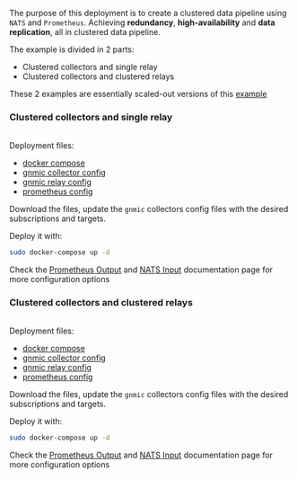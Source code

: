 
The purpose of this deployment is to create a clustered data pipeline using `NATS` and `Prometheus`.
Achieving __redundancy__, __high-availability__ and __data replication__, all in clustered data pipeline.

The example is divided in 2 parts:

- Clustered collectors and single relay
- Clustered collectors and clustered relays

These 2 examples are essentially scaled-out versions of this [example](nats_prometheus.md)

### Clustered collectors and single relay

<div class="mxgraph" style="max-width:100%;border:1px solid transparent;margin:0 auto; display:block;" data-mxgraph="{&quot;page&quot;:12,&quot;zoom&quot;:1.4,&quot;highlight&quot;:&quot;#0000ff&quot;,&quot;nav&quot;:true,&quot;check-visible-state&quot;:true,&quot;resize&quot;:true,&quot;url&quot;:&quot;https://raw.githubusercontent.com/karimra/gnmic/diagrams/diagrams/pipeline_cluster_nats_prometheus.drawio&quot;}"></div>

<script type="text/javascript" src="https://cdn.jsdelivr.net/gh/hellt/drawio-js@main/embed2.js?&fetch=https%3A%2F%2Fraw.githubusercontent.com%2Fkarimra%2Fgnmic%2Fdiagrams%2Fpipeline_cluster_nats_prometheus.drawio" async></script>


Deployment files:

- [docker compose](https://github.com/karimra/gnmic/blob/master/examples/deployments/3.pipelines/3a.gnmic-nats-gnmic-prometheus/docker-compose.yaml)
- [gnmic collector config](https://github.com/karimra/gnmic/blob/master/examples/deployments/3.pipelines/3a.gnmic-cluster-nats-gnmic-prometheus/gnmic-collector.yaml)
- [gnmic relay config](https://github.com/karimra/gnmic/blob/master/examples/deployments/3.pipelines/3a.gnmic-cluster-nats-gnmic-prometheus/gnmic-relay.yaml)
- [prometheus config](https://github.com/karimra/gnmic/blob/master/examples/deployments/3.pipelines/3a.gnmic-cluster-nats-gnmic-prometheus/prometheus/prometheus.yaml)

Download the files, update the `gnmic` collectors config files with the desired subscriptions and targets.

Deploy it with:

```bash
sudo docker-compose up -d
```

Check the [Prometheus Output](../../user_guide/outputs/prometheus_output.md) and [NATS Input](../../user_guide/inputs/nats_input.md) documentation page for more configuration options

### Clustered collectors and clustered relays

<div class="mxgraph" style="max-width:100%;border:1px solid transparent;margin:0 auto; display:block;" data-mxgraph="{&quot;page&quot;:12,&quot;zoom&quot;:1.4,&quot;highlight&quot;:&quot;#0000ff&quot;,&quot;nav&quot;:true,&quot;check-visible-state&quot;:true,&quot;resize&quot;:true,&quot;url&quot;:&quot;https://raw.githubusercontent.com/karimra/gnmic/diagrams/diagrams/pipeline_cluster_nats_cluster_prometheus.drawio&quot;}"></div>

<script type="text/javascript" src="https://cdn.jsdelivr.net/gh/hellt/drawio-js@main/embed2.js?&fetch=https%3A%2F%2Fraw.githubusercontent.com%2Fkarimra%2Fgnmic%2Fdiagrams%2Fpipeline_cluster_nats_cluster_prometheus.drawio" async></script>



Deployment files:

- [docker compose](https://github.com/karimra/gnmic/blob/master/examples/deployments/3.pipelines/3b.gnmic-cluster-nats-gnmic-cluster-prometheus/docker-compose.yaml)
- [gnmic collector config](https://github.com/karimra/gnmic/blob/master/examples/deployments/3.pipelines/3b.gnmic-cluster-nats-gnmic-cluster-prometheus/gnmic-collector.yaml)
- [gnmic relay config](https://github.com/karimra/gnmic/blob/master/examples/deployments/3.pipelines/3b.gnmic-cluster-nats-gnmic-cluster-prometheus/gnmic-relay.yaml)
- [prometheus config](https://github.com/karimra/gnmic/blob/master/examples/deployments/3.pipelines/3b.gnmic-cluster-nats-gnmic-prometheus/prometheus/prometheus.yaml)

Download the files, update the `gnmic` collectors config files with the desired subscriptions and targets.

Deploy it with:

```bash
sudo docker-compose up -d
```

Check the [Prometheus Output](../../user_guide/outputs/prometheus_output.md) and [NATS Input](../../user_guide/inputs/nats_input.md) documentation page for more configuration options